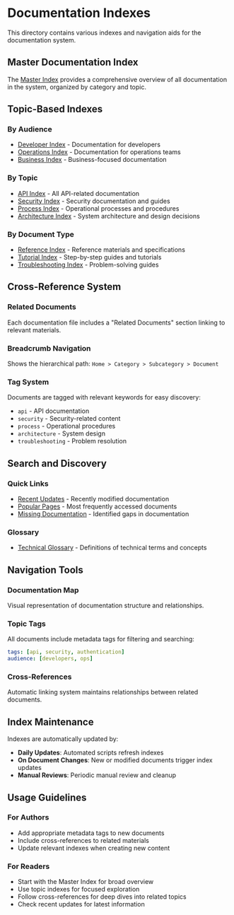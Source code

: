 # Documentation Indexes

This directory contains various indexes and navigation aids for the documentation system.

## Master Documentation Index

The [Master Index](master_index.md) provides a comprehensive overview of all documentation in the system, organized by category and topic.

## Topic-Based Indexes

### By Audience
- [Developer Index](developer_index.md) - Documentation for developers
- [Operations Index](operations_index.md) - Documentation for operations teams
- [Business Index](business_index.md) - Business-focused documentation

### By Topic
- [API Index](api_index.md) - All API-related documentation
- [Security Index](security_index.md) - Security documentation and guides
- [Process Index](process_index.md) - Operational processes and procedures
- [Architecture Index](architecture_index.md) - System architecture and design decisions

### By Document Type
- [Reference Index](reference_index.md) - Reference materials and specifications
- [Tutorial Index](tutorial_index.md) - Step-by-step guides and tutorials
- [Troubleshooting Index](troubleshooting_index.md) - Problem-solving guides

## Cross-Reference System

### Related Documents
Each documentation file includes a "Related Documents" section linking to relevant materials.

### Breadcrumb Navigation
Shows the hierarchical path: `Home > Category > Subcategory > Document`

### Tag System
Documents are tagged with relevant keywords for easy discovery:
- `api` - API documentation
- `security` - Security-related content
- `process` - Operational procedures
- `architecture` - System design
- `troubleshooting` - Problem resolution

## Search and Discovery

### Quick Links
- [Recent Updates](recent_updates.md) - Recently modified documentation
- [Popular Pages](popular_pages.md) - Most frequently accessed documents
- [Missing Documentation](missing_docs.md) - Identified gaps in documentation

### Glossary
- [Technical Glossary](glossary.md) - Definitions of technical terms and concepts

## Navigation Tools

### Documentation Map
Visual representation of documentation structure and relationships.

### Topic Tags
All documents include metadata tags for filtering and searching:
```yaml
tags: [api, security, authentication]
audience: [developers, ops]
```

### Cross-References
Automatic linking system maintains relationships between related documents.

## Index Maintenance

Indexes are automatically updated by:
- **Daily Updates**: Automated scripts refresh indexes
- **On Document Changes**: New or modified documents trigger index updates
- **Manual Reviews**: Periodic manual review and cleanup

## Usage Guidelines

### For Authors
- Add appropriate metadata tags to new documents
- Include cross-references to related materials
- Update relevant indexes when creating new content

### For Readers
- Start with the Master Index for broad overview
- Use topic indexes for focused exploration
- Follow cross-references for deep dives into related topics
- Check recent updates for latest information